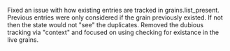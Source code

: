 Fixed an issue with how existing entries are tracked in grains.list_present. Previous entries were only considered if
the grain previously existed. If not then the state would not "see" the duplicates. Removed the dubious tracking via
"context" and focused on using checking for existance in the live grains.
